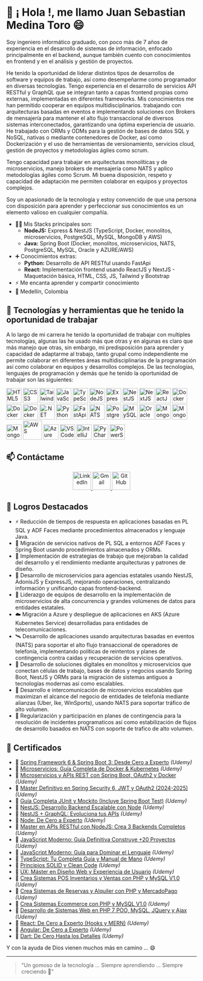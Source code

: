 # 👋 ¡ Hola !, me llamo Juan Sebastian Medina Toro 😄

Soy ingeniero informático graduado, con poco más de 7 años de experiencia en el desarrollo de sistemas de información, enfocado principalmente en el backend, aunque también cuento con conocimientos en frontend y en el análisis y gestión de proyectos.
 
He tenido la oportunidad de liderar distintos tipos de desarrollos de software y equipos de trabajo, así como desempeñarme como programador en diversas tecnologías. Tengo experiencia en el desarrollo de servicios API RESTful y GraphQL que se integran tanto a capas frontend propias como externas, implementadas en diferentes frameworks. Mis conocimientos me han permitido cooperar en equipos multidisciplinarios. trabajando con arquitecturas basadas en eventos e implementando soluciones con Brokers de mensajería para mantener el alto flujo transaccional de diversos sistemas interconectados, garantizando una óptima experiencia de usuario. He trabajado con ORMs y ODMs para la gestión de bases de datos SQL y NoSQL, nativas o mediante contenedores de Docker, así como Dockerización y el uso de herramientas de versionamiento, servicios cloud, gestión de proyectos y metodologías ágiles como scrum.

Tengo capacidad para trabajar en arquitecturas monolíticas y de microservicios, manejo brokers de mensajería como NATS y aplico metodologías ágiles como Scrum. Mi buena disposición, respeto y capacidad de adaptación me permiten colaborar en equipos y proyectos complejos.

Soy un apasionado de la tecnología y estoy convencido de que una persona con disposición para aprender y perfeccionar sus conocimientos es un elemento valioso en cualquier compañía.

- 🧑‍💻 Mis Stacks principales son:
  - <b>NodeJS:</b> Express & NestJS (TypeScript, Docker, monolitos, microservicios, PostgreSQL, MySQL, MongoDB y AWS)
  - <b>Java:</b> Spring Boot (Docker, monolitos, microservicios, NATS, PostgreSQL, MySQL, Oracle y AZURE/AWS)
- ➕ Conocimientos extras:
  - <b>Python:</b> Desarrollo de API RESTful usando FastApi
  - <b>React:</b> Implementación frontend usando ReactJS y NextJS - Maquetación básica, HTML, CSS, JS, Tailwind y Bootstrap
- ⚡ Me encanta aprender y compartir conocimiento
- 📍 Medellín, Colombia

## 🚀 Tecnologías y herramientas que he tenido la oportunidad de trabajar
A lo largo de mi carrera he tenido la oportunidad de trabajar con multiples tecnologías, algunas las he usado más que otras y en algunas es claro que más manejo que otras, sin embargo, mi predisposición para aprender y capacidad de adaptarme al trabajo, tanto grupal como independiente me permite colaborar en diferentes áreas multidisciplinarias de la programación así como colaborar en equipos y desarrollos complejos. De las tecnologías, lenguajes de programación y demás que he tenido la oportunidad de trabajar son las siguientes:

<p align="left">
  <!-- HTML5 -->
  <img src="https://cdn.jsdelivr.net/gh/devicons/devicon/icons/html5/html5-original.svg" alt="HTML5" width="40" height="40"/>
  <!-- CSS3 -->
  <img src="https://cdn.jsdelivr.net/gh/devicons/devicon/icons/css3/css3-original.svg" alt="CSS3" width="40" height="40"/>
  <!-- TailwindCSS -->
  <img src="https://upload.wikimedia.org/wikipedia/commons/d/d5/Tailwind_CSS_Logo.svg" alt="TailwindCSS" width="40" height="40"/>
  <!-- JavaScript -->
  <img src="https://cdn.jsdelivr.net/gh/devicons/devicon/icons/javascript/javascript-original.svg" alt="JavaScript" width="40" height="40"/>
  <!-- TypeScript -->
  <img src="https://cdn.jsdelivr.net/gh/devicons/devicon/icons/typescript/typescript-original.svg" alt="TypeScript" width="40" height="40"/>
  <!-- NodeJS -->
  <img src="https://cdn.jsdelivr.net/gh/devicons/devicon/icons/nodejs/nodejs-original.svg" alt="NodeJS" width="40" height="40"/>
  <!-- ExpressJS -->
  <img src="https://www.peanutsquare.com/wp-content/uploads/2024/04/Express.png" width="40" height="40" alt="ExpressJS"/>
  <!-- NestJS -->
  <img src="https://nestjs.com/img/logo-small.svg" alt="NestJS" width="40" height="40"/>
  <!-- NextJS -->
  <img src="https://cdn.jsdelivr.net/gh/devicons/devicon/icons/nextjs/nextjs-original.svg" alt="NextJS" width="40" height="40"/>
  <!-- ReactJS -->
  <img src="https://cdn.jsdelivr.net/gh/devicons/devicon/icons/react/react-original.svg" alt="ReactJS" width="40" height="40"/>
  <!-- Docker -->
  <img src="https://cdn.jsdelivr.net/gh/devicons/devicon/icons/docker/docker-original.svg" alt="Docker" width="40" height="40"/>
  <!-- Java -->
  <img src="https://www.manualweb.net/img/logos/java.png" alt="Docker" width="40" height="40"/>
  <!-- Spring Boot -->
  <img src="https://www.contentside.com/wp-content/uploads/2015/01/spring-boot-logo.png" alt="Docker" width="40" height="40"/>
  <!-- .NET -->
  <img src="https://cdn.jsdelivr.net/gh/devicons/devicon/icons/dotnetcore/dotnetcore-original.svg" alt=".NET" width="40" height="40"/>
  <!-- Python -->
  <img src="https://cdn.jsdelivr.net/gh/devicons/devicon/icons/python/python-original.svg" alt="Python" width="40" height="40"/>
  <!-- Python FastApi -->
  <img src="https://svgmix.com/uploads/skillicons/151df7-fastapi.svg" alt="FastApi" width="40" height="40"/>
  <!-- NATS -->
  <img src="https://nats.io/img/nats-icon-color.svg" alt="NATS" width="40" height="40"/>
  <!-- PostgreSQL -->
  <img src="https://cdn.jsdelivr.net/gh/devicons/devicon/icons/postgresql/postgresql-original.svg" alt="PostgreSQL" width="40" height="40"/>
  <!-- MySQL -->
  <img src="https://cdn.jsdelivr.net/gh/devicons/devicon/icons/mysql/mysql-original.svg" alt="MySQL" width="40" height="40"/>
  <!-- Oracle -->
  <img src="https://cdn.jsdelivr.net/gh/devicons/devicon/icons/oracle/oracle-original.svg" alt="Oracle" width="40" height="40"/>
  <!-- MongoDB -->
  <img src="https://cdn.jsdelivr.net/gh/devicons/devicon/icons/mongodb/mongodb-original.svg" alt="MongoDB" width="40" height="40"/>
  <!-- TypeORM -->
  <img src="https://vectorseek.com/wp-content/uploads/2024/07/TypeORM-Logo-Vector-Logo-Vector.svg--300x271.png" alt="MongoDB" width="40" height="40"/>
  <!-- PrismaORM -->
  <img src="https://img.icons8.com/?size=512&id=zJh5Gyrd6ZKu&format=png" alt="MongoDB" width="40" height="40"/>
  <!-- AWS -->
  <img src="https://tesslogs.com/wp-content/uploads/2024/10/Amazon-Web-Services-AWS-Logo.png" width="50" height="50" alt="AWS"/>
  <!-- Azure DevOps -->
  <img src="https://cdn.jsdelivr.net/gh/devicons/devicon/icons/azuredevops/azuredevops-original.svg" alt="Azure DevOps" width="40" height="40"/>
  <!-- Editor Visual Studio Code -->
  <img src="https://cdn.jsdelivr.net/gh/devicons/devicon/icons/vscode/vscode-original.svg" alt="VSCode" width="40" height="40"/>
  <!-- Editor IntelliJ -->
  <img src="https://cdn.jsdelivr.net/gh/devicons/devicon/icons/intellij/intellij-original.svg" alt="IntelliJ" width="40" height="40"/>
  <!-- Editor Visual PyCharm -->
  <img src="https://cdn.jsdelivr.net/gh/devicons/devicon/icons/pycharm/pycharm-original.svg" alt="PyCharm" width="40" height="40"/>
  <!-- Editor Visual Studio Code -->
  <img src="https://cdn.jsdelivr.net/gh/devicons/devicon/icons/powershell/powershell-original.svg" alt="PowerShell" width="40" height="40"/>
</p>

<h2>📫 Contáctame</h2>

<p align="center">
  <a href="https://www.linkedin.com/in/juan-sebastian-medina-toro-887491249/" target="_blank">
    <img src="https://cdn.jsdelivr.net/gh/devicons/devicon/icons/linkedin/linkedin-original.svg" width="48" height="48" alt="LinkedIn"/>
  </a>
  <a href="mailto:JSebastian19952011@gmail.com" target="_blank">
    <img src="https://cdn.jsdelivr.net/gh/devicons/devicon/icons/google/google-original.svg" width="48" height="48" alt="Gmail"/>
  </a>
  <a href="https://github.com/SebasMedina95" target="_blank">
    <img src="https://upload.wikimedia.org/wikipedia/commons/9/91/Octicons-mark-github.svg" width="48" height="48" alt="GitHub"/>
  </a>
</p>

## 🚀 Logros Destacados

- ⚡ Reducción de tiempos de respuesta en aplicaciones basadas en PL SQL y ADF Faces mediante procedimientos almacenados y lenguaje Java.
- 🔄 Migración de servicios nativos de PL SQL a entornos ADF Faces y Spring Boot usando procedimientos almacenados y ORMs.
- 🧠 Implementación de estrategias de trabajo que mejoraban la calidad del desarrollo y el rendimiento mediante arquitecturas y patrones de diseño.
- 🧩 Desarrollo de microservicios para agencias estatales usando NestJS, AdonisJS y ExpressJS, mejorando operaciones, centralizando información y unificando capas frontend-backend.
- 👥 Liderazgo de equipos de desarrollo en la implementación de microservicios de alta concurrencia y grandes volúmenes de datos para entidades estatales.
- ☁️ Migración a Azure y despliegue de aplicaciones en AKS (Azure Kubernetes Service) desarrolladas para entidades de telecomunicaciones.
- 🛰️ Desarrollo de aplicaciones usando arquitecturas basadas en eventos (NATS) para soportar el alto flujo transaccional de operadores de telefonía, implementando políticas de reintentos y planes de contingencia contra caidas y recuperación de servicios operativos.
- 🔧 Desarrollo de soluciones digitales en monolitos y microservicios que conectan células de trabajo, bases de datos y negocios usando Spring Boot, NestJS y ORMs para la migración de sistemas antiguos a tecnologías modernas así como escalables.
- 🚀 Desarrollo e intercomunicación de microservicios escalables que maximizan el alcance del negocio de entidades de telefonía mediante alianzas (Uber, Ike, WinSports), usando NATS para soportar tráfico de alto volumen.
- 🚀 Regularización y participación en planes de contingencia para la resolución de incidentes programaticos así como estabilización de flujos de desarrollo basados en NATS con soporte de trafico de alto volumen.

## 🏅 Certificados

- 📜 <a href="https://udemy-certificate.s3.amazonaws.com/pdf/UC-27f31dfe-51cf-41e7-96c1-f0a26e286339.pdf" target="_blank">Spring Framework 6 & Spring Boot 3: Desde Cero a Experto</a> _(Udemy)_
- 📜 <a href="https://udemy-certificate.s3.amazonaws.com/pdf/UC-decb58e1-3cf3-46c0-8d9c-eb2ff6f51daa.pdf" target="_blank">Microservicios: Guía Completa de Docker & Kubernetes</a> _(Udemy)_
- 📜 <a href="https://udemy-certificate.s3.amazonaws.com/pdf/UC-33e05934-d253-485f-87e6-80796543982c.pdf" target="_blank">Microservicios y APIs REST con Spring Boot, OAuth2 y Docker</a> _(Udemy)_
- 📜 <a href="https://udemy-certificate.s3.amazonaws.com/pdf/UC-06360624-9dab-4853-a5aa-f632002add44.pdf" target="_blank">Máster Definitivo en Spring Security 6, JWT y OAuth2 (2024-2025)</a> _(Udemy)_
- 📜 <a href="https://udemy-certificate.s3.amazonaws.com/pdf/UC-128d2ab4-4892-4cef-8844-1087b011644a.pdf" target="_blank">Guía Completa JUnit y Mockito (Incluye Spring Boot Test)</a> _(Udemy)_
- 📜 <a href="https://udemy-certificate.s3.amazonaws.com/pdf/UC-c9d20f26-8bc5-49f0-9f88-dc4849e572b3.pdf" target="_blank">NestJS: Desarrollo Backend Escalable con Node</a> _(Udemy)_
- 📜 <a href="https://udemy-certificate.s3.amazonaws.com/pdf/UC-eba6467c-6d7d-40b2-a9b6-da79a91b628a.pdf" target="_blank">NestJS + GraphQL: Evoluciona tus APIs</a> _(Udemy)_
- 📜 <a href="https://udemy-certificate.s3.amazonaws.com/pdf/UC-933d9d43-6d75-4862-9ebc-ccb281cb09a4.pdf" target="_blank">Node: De Cero a Experto</a> _(Udemy)_
- 📜 <a href="https://udemy-certificate.s3.amazonaws.com/pdf/UC-ae57cf1c-5a1a-4cf8-a801-188a09c22efb.pdf" target="_blank">Master en APIs RESTful con NodeJS: Crea 3 Backends Completos</a> _(Udemy)_
- 📜 <a href="https://udemy-certificate.s3.amazonaws.com/pdf/UC-1028e097-a851-4346-be19-fb7e3926e9ac.pdf" target="_blank">JavaScript Moderno: Guía Definitiva Construye +20 Proyectos</a> _(Udemy)_
- 📜 <a href="https://udemy-certificate.s3.amazonaws.com/pdf/UC-2e289177-fccc-421e-be1e-40e75bdee18d.pdf" target="_blank">JavaScript Moderno: Guía para Dominar el Lenguaje</a> _(Udemy)_
- 📜 <a href="https://udemy-certificate.s3.amazonaws.com/pdf/UC-cb93b1f0-3595-4d02-8ea1-4252f5341e81.pdf" target="_blank">TypeScript: Tu Completa Guía y Manual de Mano</a> _(Udemy)_
- 📜 <a href="https://udemy-certificate.s3.amazonaws.com/pdf/UC-dfa3d556-cf29-411d-8fdc-487ab26f7fa7.pdf" target="_blank">Principios SOLID y Clean Code</a> _(Udemy)_
- 📜 <a href="https://udemy-certificate.s3.amazonaws.com/pdf/UC-bbe9e694-055d-4d2c-bf6a-6ee8954f80d7.pdf" target="_blank">UX: Máster en Diseño Web y Experiencia de Usuario</a> _(Udemy)_
- 📜 <a href="https://udemy-certificate.s3.amazonaws.com/pdf/UC-7977f537-bf1c-4587-8a6c-f4069c5e236b.pdf" target="_blank">Crea Sistemas POS Inventarios y Ventas con PHP y MySQL V1.0</a> _(Udemy)_
- 📜 <a href="https://udemy-certificate.s3.amazonaws.com/pdf/UC-93a84a6e-a9e5-4811-bce0-f97b310d91f9.pdf" target="_blank">Crea Sistemas de Reservas y Alquiler con PHP y MercadoPago</a> _(Udemy)_
- 📜 <a href="https://udemy-certificate.s3.amazonaws.com/pdf/UC-8944e861-039e-4f47-8f79-76acc9c5db71.pdf" target="_blank">Crea Sistemas Ecommerce con PHP y MySQL V1.0</a> _(Udemy)_
- 📜 <a href="https://udemy-certificate.s3.amazonaws.com/pdf/UC-LH00T0FN.pdf" target="_blank">Desarrollo de Sistemas Web en PHP 7 POO, MySQL, JQuery y Ajax</a> _(Udemy)_
- 📜 <a href="https://udemy-certificate.s3.amazonaws.com/pdf/UC-0b32a751-b89c-4994-b9ef-9a1b2991fb18.pdf" target="_blank">React: De Cero a Experto (Hooks y MERN)</a> _(Udemy)_
- 📜 <a href="https://udemy-certificate.s3.amazonaws.com/pdf/UC-20d9fd17-3b8c-45dd-827a-001b56f1b705.pdf" target="_blank">Angular: De Cero a Experto</a> _(Udemy)_
- 📜 <a href="https://udemy-certificate.s3.amazonaws.com/pdf/UC-92d8c8d7-6d25-419d-a0d0-683043669cb8.pdf" target="_blank">Dart: De Cero Hasta los Detalles</a> _(Udemy)_

Y con la ayuda de Dios vienen muchos más en camino ... 😄

---
> "Un gomoso de la tecnología ... Siempre aprendiendo ... Siempre creciendo 🚀"
